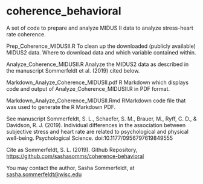 # coherence_behavioral

A set of code to prepare and analyze MIDUS II data to analyze stress-heart rate coherence. 

Prep_Coherence_MIDUSII.R To clean up the downloaded (publicly available) MIDUS2 data. Where to download data and which variable contained within. 

Analyze_Coherence_MIDUSII.R Analyze the MIDUS2 data as described in the manuscript Sommerfeldt et al. (2019) cited below. 

Markdown_Analyze_Coherence_MIDUSII.pdf R Markdown which displays code and output of Analyze_Coherence_MIDUSII.R in PDF format. 

Markdown_Analyze_Coherence_MIDUSII.Rmd RMarkdown code file that was used to generate the R Markdown PDF. 

See manuscript
Sommerfeldt, S. L., Schaefer, S. M., Brauer, M., Ryff, C. D., & Davidson, R. J. (2019). Individual differences
in the association between subjective stress and heart rate are related to psychological and physical well-being. 
Psychological Science. doi:10.1177/0956797619849555

Cite as 
Sommerfeldt, S. L. (2019). Github Repository, https://github.com/sashasomms/coherence-behavioral

You may contact the author, Sasha Sommerfeldt, at sasha.sommerfeldt@wisc.edu

